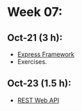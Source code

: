 # Week 07:

## Oct-21 (3 h):
- [Express Framework](https://github.com/isel-leic-ipw/2526i-IPW-LEIC33D/wiki/12-Express-Framework)
- Exercises.

## Oct-23 (1.5 h):
- [REST Web API](https://github.com/isel-leic-ipw/2526i-IPW-LEIC33D/wiki/13-REST-Web-API)